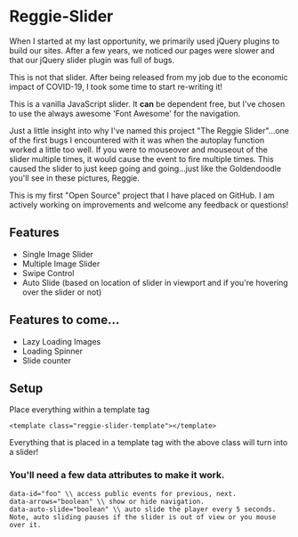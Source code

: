 # Reggie-Slider
<p>When I started at my last opportunity, we primarily used jQuery plugins to build our sites. After a few years, we noticed our pages were slower and that our jQuery slider plugin was full of bugs.</p>
<p>This is not that slider. After being released from my job due to the economic impact of COVID-19, I took some time to start re-writing it!</p>
<p>This is a vanilla JavaScript slider. It <strong>can</strong> be dependent free, but I've chosen to use the always awesome 'Font Awesome' for the navigation.</p>
<p>Just a little insight into why I've named this project "The Reggie Slider"...one of the first bugs I encountered with it was when the autoplay function worked a little too well. If you were to mouseover and mouseout of the slider multiple times, it would cause the event to fire multiple times. This caused the slider to just keep going and going...just like the Goldendoodle you'll see in these pictures, Reggie.</p>
<p>This is my first "Open Source" project that I have placed on GitHub. I am actively working on improvements and welcome any feedback or questions!</p>

<h2>Features</h2>
<ul>
  <li>Single Image Slider</li>
  <li>Multiple Image Slider</li>
  <li>Swipe Control</li>
  <li>Auto Slide (based on location of slider in viewport and if you're hovering over the slider or not)</li>
</ul>

<h2>Features to come...</h2>
<ul>
  <li>Lazy Loading Images</li>
  <li>Loading Spinner</li>
  <li>Slide counter</li>
</ul>

<h2>Setup</h2>
<p>Place everything within a template tag</p>

```
<template class="reggie-slider-template"></template>
```  

  <p>Everything that is placed in a template tag with the above class will turn into a slider!</p>
  
  <h3>You'll need a few data attributes to make it work.</h3>
  
  ```
  data-id="foo" \\ access public events for previous, next.
  data-arrows="boolean" \\ show or hide navigation. 
  data-auto-slide="boolean" \\ auto slide the player every 5 seconds. Note, auto sliding pauses if the slider is out of view or you mouse over it.
  ```
  

